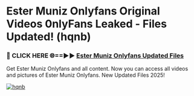 # Ester Muniz Onlyfans Original Videos 0nlyFans Leaked - Files Updated! (hqnb)

<h3>🔴 CLICK HERE 🌐==►► <a href="https://tinyurl.com/4seja8ks" rel="nofollow">Ester Muniz Onlyfans Updated Files</a></h3>

Get Ester Muniz Onlyfans and all content. Now you can access all videos and pictures of Ester Muniz Onlyfans. New Updated Files 2025!

[![hqnb](https://i.imgur.com/EWjZXRe.gif)](https://tinyurl.com/4seja8ks)
